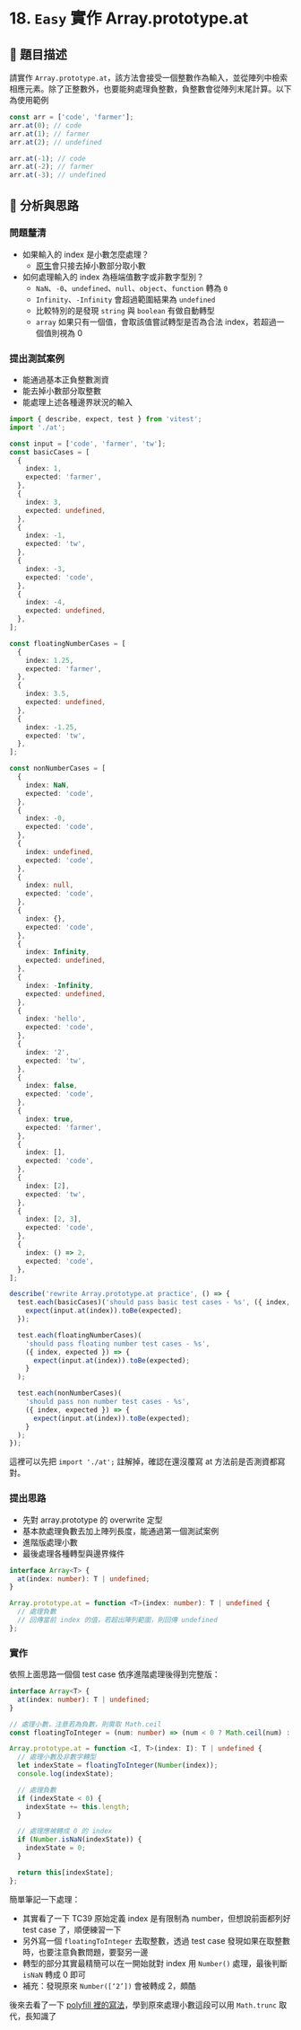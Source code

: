 # 18. `Easy` 實作 Array.prototype.at

## 🔸 題目描述

請實作 `Array.prototype.at`，該方法會接受一個整數作為輸入，並從陣列中檢索相應元素。除了正整數外，也要能夠處理負整數，負整數會從陣列末尾計算。以下為使用範例

```javascript
const arr = ['code', 'farmer'];
arr.at(0); // code
arr.at(1); // farmer
arr.at(2); // undefined

arr.at(-1); // code
arr.at(-2); // farmer
arr.at(-3); // undefined
```

## 💭 分析與思路

### 問題釐清

- 如果輸入的 index 是小數怎麼處理？
  - [原生](https://developer.mozilla.org/en-US/docs/Web/JavaScript/Reference/Global_Objects/Array/at#index)會只接去掉小數部分取小數
- 如何處理輸入的 index 為極端值數字或非數字型別？
  - `NaN`、`-0`、`undefined`、`null`、`object`、`function` 轉為 `0`
  - `Infinity`、`-Infinity` 會超過範圍結果為 `undefined`
  - 比較特別的是發現 `string` 與 `boolean` 有做自動轉型
  - `array` 如果只有一個值，會取該值嘗試轉型是否為合法 index，若超過一個值則視為 0

### 提出測試案例

- 能通過基本正負整數測資
- 能去掉小數部分取整數
- 能處理上述各種邊界狀況的輸入

```ts
import { describe, expect, test } from 'vitest';
import './at';

const input = ['code', 'farmer', 'tw'];
const basicCases = [
  {
    index: 1,
    expected: 'farmer',
  },
  {
    index: 3,
    expected: undefined,
  },
  {
    index: -1,
    expected: 'tw',
  },
  {
    index: -3,
    expected: 'code',
  },
  {
    index: -4,
    expected: undefined,
  },
];

const floatingNumberCases = [
  {
    index: 1.25,
    expected: 'farmer',
  },
  {
    index: 3.5,
    expected: undefined,
  },
  {
    index: -1.25,
    expected: 'tw',
  },
];

const nonNumberCases = [
  {
    index: NaN,
    expected: 'code',
  },
  {
    index: -0,
    expected: 'code',
  },
  {
    index: undefined,
    expected: 'code',
  },
  {
    index: null,
    expected: 'code',
  },
  {
    index: {},
    expected: 'code',
  },
  {
    index: Infinity,
    expected: undefined,
  },
  {
    index: -Infinity,
    expected: undefined,
  },
  {
    index: 'hello',
    expected: 'code',
  },
  {
    index: '2',
    expected: 'tw',
  },
  {
    index: false,
    expected: 'code',
  },
  {
    index: true,
    expected: 'farmer',
  },
  {
    index: [],
    expected: 'code',
  },
  {
    index: [2],
    expected: 'tw',
  },
  {
    index: [2, 3],
    expected: 'code',
  },
  {
    index: () => 2,
    expected: 'code',
  },
];

describe('rewrite Array.prototype.at practice', () => {
  test.each(basicCases)('should pass basic test cases - %s', ({ index, expected }) => {
    expect(input.at(index)).toBe(expected);
  });

  test.each(floatingNumberCases)(
    'should pass floating number test cases - %s',
    ({ index, expected }) => {
      expect(input.at(index)).toBe(expected);
    }
  );

  test.each(nonNumberCases)(
    'should pass non number test cases - %s',
    ({ index, expected }) => {
      expect(input.at(index)).toBe(expected);
    }
  );
});
```

這裡可以先把 `import './at';` 註解掉，確認在還沒覆寫 at 方法前是否測資都寫對。

### 提出思路

- 先對 array.prototype 的 overwrite 定型
- 基本款處理負數去加上陣列長度，能通過第一個測試案例
- 進階版處理小數
- 最後處理各種轉型與邊界條件

```ts
interface Array<T> {
  at(index: number): T | undefined;
}

Array.prototype.at = function <T>(index: number): T | undefined {
  // 處理負數
  // 回傳當前 index 的值，若超出陣列範圍，則回傳 undefined
};
```

### 實作

依照上面思路一個個 test case 依序進階處理後得到完整版：

```ts
interface Array<T> {
  at(index: number): T | undefined;
}

// 處理小數，注意若為負數，則需取 Math.ceil
const floatingToInteger = (num: number) => (num < 0 ? Math.ceil(num) : Math.floor(num));

Array.prototype.at = function <I, T>(index: I): T | undefined {
  // 處理小數及非數字轉型
  let indexState = floatingToInteger(Number(index));
  console.log(indexState);

  // 處理負數
  if (indexState < 0) {
    indexState += this.length;
  }

  // 處理應被轉成 0 的 index
  if (Number.isNaN(indexState)) {
    indexState = 0;
  }

  return this[indexState];
};

```

簡單筆記一下處理：

- 其實看了一下 TC39 原始定義 index 是有限制為 number，但想說前面都列好 test case 了，順便練習一下
- 另外寫一個 `floatingToInteger` 去取整數，透過 test case 發現如果在取整數時，也要注意負數問題，要娶另一邊
- 轉型的部分其實最精簡可以在一開始就對 index 用 `Number()` 處理，最後判斷 `isNaN` 轉成 0 即可
- 補充：發現原來 `Number([‘2’])` 會被轉成 2，頗酷

後來去看了一下 [polyfill 裡的寫法](https://github.com/tc39/proposal-relative-indexing-method?tab=readme-ov-file#polyfill)，學到原來處理小數這段可以用 `Math.trunc` 取代，長知識了
